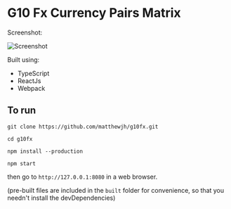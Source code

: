 # G10 Fx Currency Pairs Matrix

Screenshot:

![Screenshot](http://i.imgur.com/o2hOGLe.png)

Built using:
* TypeScript
* ReactJs
* Webpack

## To run

`
git clone https://github.com/matthewjh/g10fx.git
`

`
cd g10fx
`

`
npm install --production
`

`
npm start
`

then go to `http://127.0.0.1:8080` in a web browser.

(pre-built files are included in the `built` folder for convenience, so that you needn't install the devDependencies)